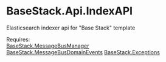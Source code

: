 # BaseStack.Api.IndexAPI
Elasticsearch indexer api for "Base Stack" template

Requires:<br>
<a href="https://github.com/diwsi/BaseStack.MessageBusManager">BaseStack.MessageBusManager</a> <br>
<a href="https://github.com/diwsi/BaseStack.MessageBusDomainEvents">BaseStack.MessageBusDomainEvents</a>
<a href="https://github.com/diwsi/BaseStack.Exceptions">BaseStack.Exceptions</a>

